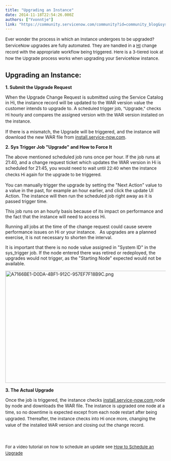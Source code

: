 ```yaml
---
title: "Upgrading an Instance"
date: 2014-11-18T22:54:26.000Z
authors: ["Yvonntje"]
link: "https://community.servicenow.com/community?id=community_blog&sys_id=151deea5dbd0dbc01dcaf3231f96193f"
---
```

<p class="p1"><span style="font-size: 10pt; line-height: 1.5em;">Ever wonder the process in which an Instance undergoes to be upgraded? ServiceNow upgrades are fully automated. They are handled in a <a title="k-external-small" class="jive-link-external-small" href="http://hi.service-now.com/" rel="nofollow" target="_blank">HI</a> change record with the appropriate workflow being triggered. Here is a 3-tiered look at how the Upgrade process works when upgrading your ServiceNow instance.</span></p><p class="p4"></p><h2 class="p4">Upgrading an Instance:</h2><p></p><p class="p3"><strong>1. Submit the Upgrade Request</strong></p><p class="p3">When the Upgrade Change Request is submitted using the Service Catalog in Hi, the instance record will be updated to the WAR version value the customer intends to upgrade to. A<span style="font-size: 10pt; line-height: 1.5em;"> scheduled trigger job, "Upgrade," checks Hi hourly and compares the assigned version with the WAR version installed on the instance.</span></p><p class="p3">If there is a mismatch, the Upgrade will be triggered, and the instance will download the new WAR file from <a title="k-external-small" class="jive-link-external-small" href="http://install.service-now.com/" rel="nofollow" target="_blank">install.service-now.com</a>.</p><p class="p4"></p><p class="p3"><strong>2. Sys Trigger Job "Upgrade" and How to Force It</strong></p><p class="p3">The above mentioned scheduled job runs once per hour. If the job runs at 21:40, and a change request ticket which updates the WAR version in Hi is scheduled for 21:45, you<span style="font-size: 10pt; line-height: 1.5em;"> would need to wait until 22:40 when the instance checks Hi again for the upgrade to be triggered.</span></p><p class="p4"></p><p class="p3">You can manually trigger the upgrade by setting the "Next Action" value to a value in the past, for example an hour earlier, and click the update UI Action. The instance will then run the scheduled job right away as it is passed trigger time.</p><p class="p4"></p><p class="p3">This job runs on an hourly basis because of its impact on performance and the fact that the instance will need to access Hi.</p><p class="p3">Running all jobs at the time of the change request could cause severe performance issues on Hi or your instance.   As upgrades are a planned exercise, it is not necessary to shorten the interval.</p><p class="p4"></p><p class="p3">It is important that there is no node value assigned in "System ID" in the sys_trigger job. If the node entered there was retired or redeployed, the upgrades would not trigger, as the "Starting Node" expected would not be available.</p><p class="p4"><a _jive_internal="true" href="/servlet/JiveServlet/downloadImage/38-3644-15591/A7166BE1-D0DA-4BF1-912C-957EF7F18B9C.png"><img   alt="A7166BE1-D0DA-4BF1-912C-957EF7F18B9C.png" class="image-0 jive-image" height="899" src="0c4e9406dbd85304b322f4621f9619be.iix" style="height: 351px; width: 620px; display: block; margin-left: auto; margin-right: auto;" width="1587"/></a></p><p class="p4"></p><p class="p4"></p><p class="p3"><strong>3. The Actual Upgrade</strong></p><p class="p3">Once the job is triggered, the instance checks <a title="k-external-small" class="jive-link-external-small" href="http://install.service-now.com/" rel="nofollow" target="_blank">install.service-now.com </a>node by node and downloads the WAR file. T<span style="font-size: 10pt; line-height: 1.5em;">he instance is upgraded one node at a time, so no downtime is expected except from each node restart after being upgraded. </span><span style="font-size: 10pt; line-height: 1.5em;">Thereafter, the instance checks into Hi once more, changing the value of the installed WAR version and closing out the change record.</span></p><p class="p3"><span style="font-size: 10pt; line-height: 1.5em;"><br/></span></p><p class="p3"><span style="font-size: 10pt; line-height: 1.5em;">For a video tutorial on how to schedule an update see <a title="" _jive_internal="true" data-containerid="1147" data-containertype="37" data-objectid="3698" data-objecttype="38" href="/community?id=community_blog&sys_id=b90deaa5dbd0dbc01dcaf3231f961912">How to Schedule an Upgrade</a><br/></span></p>